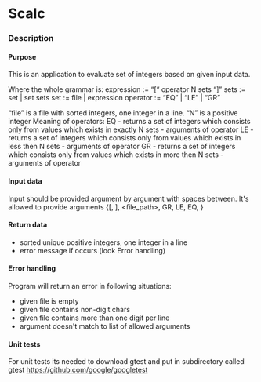 # Scalc

### Description

#### Purpose
This is an application to evaluate set of integers based on given input data.

Where the whole grammar is:
expression := “\[“ operator N sets “\]”
sets := set | set sets
set := file | expression
operator := “EQ” | “LE” | “GR”

“file” is a file with sorted integers, one integer in a line.
“N” is a positive integer
Meaning of operators:
EQ - returns a set of integers which consists only from values which exists in exactly N sets -
arguments of operator
LE - returns a set of integers which consists only from values which exists in less then N sets -
arguments of operator
GR - returns a set of integers which consists only from values which exists in more then N sets -
arguments of operator

#### Input data
Input should be provided argument by argument with spaces between.
It's allowed to provide arguments
{[, ], <file_path>, GR, LE, EQ, <integer>}

#### Return data
* sorted unique positive integers, one integer in a line
* error message if occurs (look Error handling)

#### Error handling
Program will return an error in following situations:
* given file is empty
* given file contains non-digit chars
* given file contains more than one digit per line
* argument doesn't match to list of allowed arguments


#### Unit tests
For unit tests its needed to download gtest and put
in subdirectory called gtest
https://github.com/google/googletest
